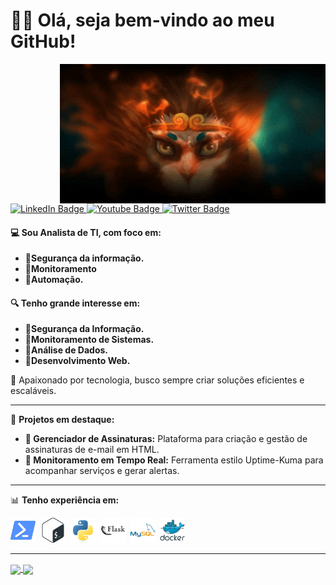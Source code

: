# 👋😊 Olá, seja bem-vindo ao meu GitHub!

<img src = "Banner.gif" width = "425px" align = "right">

<div id="badges">
  <a href = "https://github.com/Weslley-Inocencio">
    <img src="https://img.shields.io/badge/LinkedIn-blue?style=for-the-badge&logo=linkedin&logoColor=white" alt="LinkedIn Badge"/>
  </a>
  
  <a href = "https://linkedin.com/in/weslley-inoc%C3%AAncio-cnse-csae-cpte-ceh-trained-830601128">
    <img src="https://img.shields.io/badge/YouTube-red?style=for-the-badge&logo=youtube&logoColor=white" alt="Youtube Badge"/>
  </a>
  
  <a href = "mailto:weslley.inocencio@proton.me">
    <img src="https://img.shields.io/badge/Twitter-blue?style=for-the-badge&logo=twitter&logoColor=white" alt="Twitter Badge"/>
  </a>
</div>

#### 💻 **Sou Analista de TI, com foco em:**
- **🔹Segurança da informação.**
- **🔹Monitoramento**
- **🔹Automação.**
  
#### 🔍 **Tenho grande interesse em:**
- **🔹Segurança da Informação.**
- **🔹Monitoramento de Sistemas.**
- **🔹Análise de Dados.**
- **🔹Desenvolvimento Web.**

🚀 Apaixonado por tecnologia, busco sempre criar soluções eficientes e escaláveis. 

---
📌 **Projetos em destaque:**  
- **🔹 Gerenciador de Assinaturas:** Plataforma para criação e gestão de assinaturas de e-mail em HTML.  
- **🔹 Monitoramento em Tempo Real:** Ferramenta estilo Uptime-Kuma para acompanhar serviços e gerar alertas.

---
📊 **Tenho experiência em:**

<div>
  <img src="https://github.com/devicons/devicon/blob/master/icons/powershell/powershell-original.svg" title="PowerShell" alt="PowerShell" width="40" height="40"/>&nbsp;
  <img src="https://github.com/devicons/devicon/blob/master/icons/bash/bash-original.svg" title="Shell Script" alt="Shell Script" width="40" height="40"/>&nbsp;
  <img src="https://github.com/devicons/devicon/blob/master/icons/python/python-original.svg" title="Python" alt="Python" width="40" height="40"/>&nbsp;
  <img src="https://github.com/devicons/devicon/blob/master/icons/flask/flask-original-wordmark.svg" title="Flask" alt="Flask" width="40" height="40"/>&nbsp;
  <img src="https://github.com/devicons/devicon/blob/master/icons/mysql/mysql-original-wordmark.svg" title="SQL" alt="SQL" width="40" height="40"/>&nbsp;
  <img src="https://github.com/devicons/devicon/blob/master/icons/docker/docker-original-wordmark.svg" title="Docker" alt="Docker" width="40" height="40"/>&nbsp;
</div>

---

<a href="https://github.com/anuraghazra/github-readme-stats">
  <img height=180 align="center" src="https://github-readme-stats.vercel.app/api/top-langs/?username=Weslley-Inocencio&layout=compact&show_icons=true&locale=pt-br&theme=tokyonight&count_private=true"/>
</a>
<a href="https://github.com/anuraghazra/convoychat">
  <img height=180 align="center" src="https://github-readme-stats.vercel.app/api?username=Weslley-Inocencio&show_icons=true&show_icons=true&locale=pt-br&theme=tokyonight&count_private=true" />
</a>
